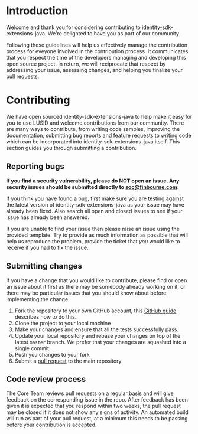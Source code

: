 # Introduction

Welcome and thank you for considering contributing to identity-sdk-extensions-java.  We're delighted to have you as part of our community.

Following these guidelines will help us effectively manage the contribution process for eveyone involved in the contribution process. It communicates that you respect the time of the developers managing and developing this open source project. In return, we will reciprocate that respect by addressing your issue, assessing changes, and helping you finalize your pull requests.

# Contributing

We have open sourced identity-sdk-extensions-java to help make it easy for you to use LUSID and welcome contributions from our community. There are many ways to contribute, from writing code samples, improving the documentation, submitting bug reports and feature requests to writing code which can be incorporated into identity-sdk-extensions-java itself. This section guides you through submitting a contribution.

## Reporting bugs

**If you find a security vulnerability, please do NOT open an issue. Any security issues should be submitted directly to soc@finbourne.com.**

If you think you have found a bug, first make sure you are testing against the latest version of identity-sdk-extensions-java as your issue may have already been fixed. Also search all open and closed issues to see if your issue has already been answered.

If you are unable to find your issue then please raise an issue using the provided template. Try to provide as much information as possible that will help us reproduce the problem, provide the ticket that _you_ would like to receive if you had to fix the issue.

## Submitting changes

If you have a change that you would like to contribute, please find or open an issue about it first as there may be somebody already working on it, or there may be particular issues that you should know about before implementing the change.

1. Fork the repository to your own GitHub account, this [GitHub guide](https://help.github.com/en/articles/fork-a-repo) describes how to do this.
1. Clone the project to your local machine
1. Make your changes and ensure that all the tests successfully pass.
1. Update your local repository and rebase your changes on top of the latest `master` branch. We prefer that your changes are squashed into a single commit.
1. Push you changes to your fork
1. Submit a [pull request](https://help.github.com/en/articles/about-pull-requests) to the main repository

## Code review process

The Core Team reviews pull requests on a regular basis and will give feedback on the corresponding issue in the repo. After feedback has been given it is expected that you respond within two weeks, the pull request may be closed if it does not show any signs of activity. An automated build will run as part of your pull request, at a minimum this needs to be passing before your contribution is accepted. 